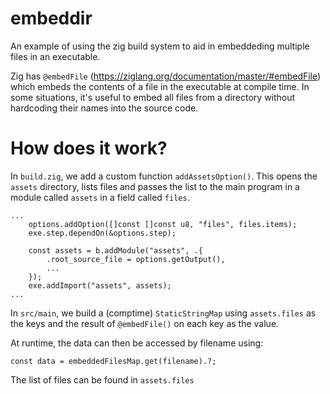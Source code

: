 # embeddir

An example of using the zig build system to aid in embeddeding multiple files in an executable.

Zig has `@embedFile` (https://ziglang.org/documentation/master/#embedFile) which embeds the contents of a file in the executable at compile time. In some situations, it's useful to embed all files from a directory without hardcoding their names into the source code.

# How does it work?

In `build.zig`, we add a custom function `addAssetsOption()`. This opens the `assets` directory, lists files and passes the list to the main program in a module called `assets` in a field called `files`.

    ...
        options.addOption([]const []const u8, "files", files.items);
        exe.step.dependOn(&options.step);

        const assets = b.addModule("assets", .{
            .root_source_file = options.getOutput(),
            ...
        });
        exe.addImport("assets", assets);
    ...

In `src/main`, we build a (comptime) `StaticStringMap` using `assets.files` as the keys and the result of `@embedFile()` on each key as the value.

At runtime, the data can then be accessed by filename using:

    const data = embeddedFilesMap.get(filename).?;

The list of files can be found in `assets.files`



